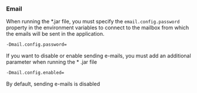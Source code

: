 ### **Email**
When running the *.jar file, you must specify the `email.config.password` property in the environment variables to connect to the mailbox from which the emails will be sent in the application.
```sh
-Dmail.config.password=
```

If you want to disable or enable sending e-mails, you must add an additional parameter when running the * .jar file
```sh
-Dmail.config.enabled=
```
By default, sending e-mails is disabled

